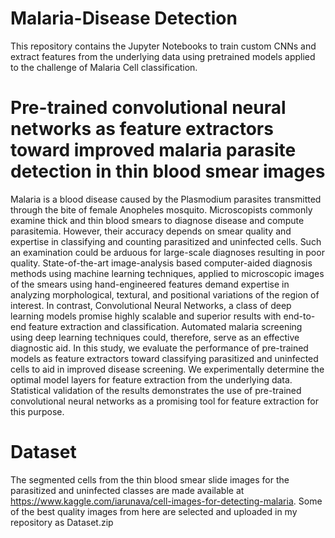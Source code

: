 # Malaria-Disease Detection
This repository contains the Jupyter Notebooks to train custom CNNs and extract features from the underlying data using pretrained models applied to the challenge of Malaria Cell classification.

# Pre-trained convolutional neural networks as feature extractors toward improved malaria parasite detection in thin blood smear images
Malaria is a blood disease caused by the Plasmodium parasites transmitted through the bite of female Anopheles mosquito. Microscopists commonly examine thick and thin blood smears to diagnose disease and compute parasitemia. However, their accuracy depends on smear quality and expertise in classifying and counting parasitized and uninfected cells. Such an examination could be arduous for large-scale diagnoses resulting in poor quality. State-of-the-art image-analysis based computer-aided diagnosis methods using machine learning techniques, applied to microscopic images of the smears using hand-engineered features demand expertise in analyzing morphological, textural, and positional variations of the region of interest. In contrast, Convolutional Neural Networks, a class of deep learning models promise highly scalable and superior results with end-to-end feature extraction and classification. Automated malaria screening using deep learning techniques could, therefore, serve as an effective diagnostic aid. In this study, we evaluate the performance of pre-trained models as feature extractors toward classifying parasitized and uninfected cells to aid in improved disease screening. We experimentally determine the optimal model layers for feature extraction from the underlying data. Statistical validation of the results demonstrates the use of pre-trained convolutional neural networks as a promising tool for feature extraction for this purpose.

# Dataset
The segmented cells from the thin blood smear slide images for the parasitized and uninfected classes are made available at https://www.kaggle.com/iarunava/cell-images-for-detecting-malaria. Some of the best quality images from here are selected and uploaded in my repository as Dataset.zip
